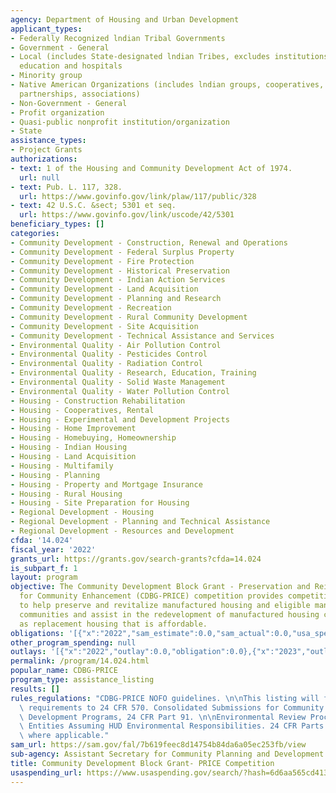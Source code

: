 ```yaml
---
agency: Department of Housing and Urban Development
applicant_types:
- Federally Recognized lndian Tribal Governments
- Government - General
- Local (includes State-designated lndian Tribes, excludes institutions of higher
  education and hospitals
- Minority group
- Native American Organizations (includes lndian groups, cooperatives, corporations,
  partnerships, associations)
- Non-Government - General
- Profit organization
- Quasi-public nonprofit institution/organization
- State
assistance_types:
- Project Grants
authorizations:
- text: 1 of the Housing and Community Development Act of 1974.
  url: null
- text: Pub. L. 117, 328.
  url: https://www.govinfo.gov/link/plaw/117/public/328
- text: 42 U.S.C. &sect; 5301 et seq.
  url: https://www.govinfo.gov/link/uscode/42/5301
beneficiary_types: []
categories:
- Community Development - Construction, Renewal and Operations
- Community Development - Federal Surplus Property
- Community Development - Fire Protection
- Community Development - Historical Preservation
- Community Development - Indian Action Services
- Community Development - Land Acquisition
- Community Development - Planning and Research
- Community Development - Recreation
- Community Development - Rural Community Development
- Community Development - Site Acquisition
- Community Development - Technical Assistance and Services
- Environmental Quality - Air Pollution Control
- Environmental Quality - Pesticides Control
- Environmental Quality - Radiation Control
- Environmental Quality - Research, Education, Training
- Environmental Quality - Solid Waste Management
- Environmental Quality - Water Pollution Control
- Housing - Construction Rehabilitation
- Housing - Cooperatives, Rental
- Housing - Experimental and Development Projects
- Housing - Home Improvement
- Housing - Homebuying, Homeownership
- Housing - Indian Housing
- Housing - Land Acquisition
- Housing - Multifamily
- Housing - Planning
- Housing - Property and Mortgage Insurance
- Housing - Rural Housing
- Housing - Site Preparation for Housing
- Regional Development - Housing
- Regional Development - Planning and Technical Assistance
- Regional Development - Resources and Development
cfda: '14.024'
fiscal_year: '2022'
grants_url: https://grants.gov/search-grants?cfda=14.024
is_subpart_f: 1
layout: program
objective: The Community Development Block Grant - Preservation and Reinvestment Initiative
  for Community Enhancement (CDBG-PRICE) competition provides competitive grant funds
  to help preserve and revitalize manufactured housing and eligible manufactured housing
  communities and assist in the redevelopment of manufactured housing communities
  as replacement housing that is affordable.
obligations: '[{"x":"2022","sam_estimate":0.0,"sam_actual":0.0,"usa_spending_actual":0.0},{"x":"2023","sam_estimate":225000000.0,"sam_actual":0.0,"usa_spending_actual":0.0},{"x":"2024","sam_estimate":0.0,"sam_actual":0.0,"usa_spending_actual":0.0}]'
other_program_spending: null
outlays: '[{"x":"2022","outlay":0.0,"obligation":0.0},{"x":"2023","outlay":0.0,"obligation":0.0},{"x":"2024","outlay":0.0,"obligation":0.0}]'
permalink: /program/14.024.html
popular_name: CDBG-PRICE
program_type: assistance_listing
results: []
rules_regulations: "CDBG-PRICE NOFO guidelines. \n\nThis listing will follow the regulatory\
  \ requirements to 24 CFR 570. Consolidated Submissions for Community Planning and\
  \ Development Programs, 24 CFR Part 91. \n\nEnvironmental Review Procedures for\
  \ Entities Assuming HUD Environmental Responsibilities. 24 CFR Parts 50 and 58,\
  \ where applicable."
sam_url: https://sam.gov/fal/7b619feec8d14754b84da6a05ec253fb/view
sub-agency: Assistant Secretary for Community Planning and Development
title: Community Development Block Grant- PRICE Competition
usaspending_url: https://www.usaspending.gov/search/?hash=6d6aa565cd41363df41e5f7c33e64b8f
---
```

